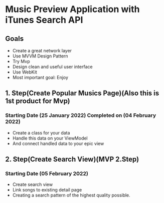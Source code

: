 # Music Preview Application with iTunes Search API

## Goals

+ Create a great network layer
+ Use MVVM Design Pattern
+ Try Mvp
+ Design clean and useful user interface
+ Use WebKit
+ Most important goal: Enjoy
 
## 1. Step(Create Popular Musics Page)(Also this is 1st product for Mvp)

### Starting Date (25 January 2022) Completed on (04 February 2022)

+ Create a class for your data
+ Handle this data on your ViewModel
+ And connect handled data to your epic view

## 2. Step(Create Search View)(MVP 2.Step)

### Starting Date (05 February 2022)

+ Create search view
+ Link songs to existing detail page
+ Creating a search pattern of the highest quality possible.


